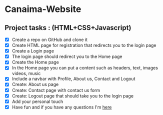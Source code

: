 # Canaima-Website

## Project tasks : (HTML+CSS+Javascript)
- [x] Create a repo on GitHub and clone it
- [x] Create HTML page for registration that redirects you to the login page
- [x] Create a Login page 
- [x] The login page should redirect you to the Home page
- [x] Create the Home page
- [x] In the Home page you can put a content such as headers, text, images videos, music
- [x] Include a navbar with Profile, About us, Contact and Logout
- [x] Create: About us page 
- [x] Create: Contact page with contact us form 
- [x] Create: Logout page that should take you to the login page
- [x] Add your personal touch
- [x] Have fun and if you have any questions I'm [here](https://github.com/julioaranajr "Julio Arana - GitHub")

